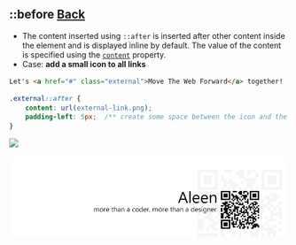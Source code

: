 ## ::before [**Back**](./../pseudoClass.md)

- The content inserted using `::after` is inserted after other content inside the element and is displayed inline by default. The value of the content is specified using the [`content`]() property.
- Case: **add a small icon to all links**

```html
Let's <a href="#" class="external">Move The Web Forward</a> together!
```

```css
.external::after {
    content: url(external-link.png);
    padding-left: 5px;  /** create some space between the icon and the link */
}
```

<img src="./inspecting-after.png">

<a href="http://aleen42.github.io/" target="_blank" ><img src="./../../../pic/tail.gif"></a>